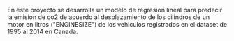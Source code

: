 En este proyecto se desarrolla un modelo de regresion lineal para predecir la emision de co2 de acuerdo al desplazamiento de los cilindros de un motor en litros ("ENGINESIZE") de los vehiculos registrados en el dataset de 1995 al 2014 en Canada.
